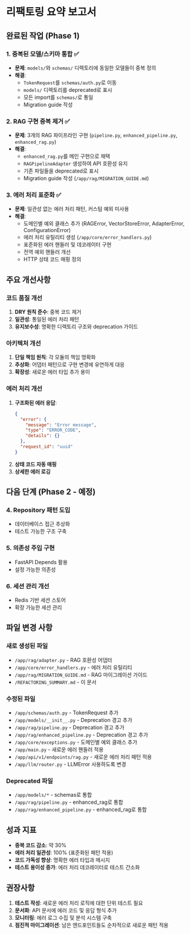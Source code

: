 # 리팩토링 요약 보고서

## 완료된 작업 (Phase 1)

### 1. 중복된 모델/스키마 통합 ✅
- **문제**: `models/`와 `schemas/` 디렉토리에 동일한 모델들이 중복 정의
- **해결**:
  - `TokenRequest`를 `schemas/auth.py`로 이동
  - `models/` 디렉토리를 deprecated로 표시
  - 모든 import를 `schemas/`로 통일
  - Migration guide 작성

### 2. RAG 구현 중복 제거 ✅
- **문제**: 3개의 RAG 파이프라인 구현 (`pipeline.py`, `enhanced_pipeline.py`, `enhanced_rag.py`)
- **해결**:
  - `enhanced_rag.py`를 메인 구현으로 채택
  - `RAGPipelineAdapter` 생성하여 API 호환성 유지
  - 기존 파일들을 deprecated로 표시
  - Migration guide 작성 (`/app/rag/MIGRATION_GUIDE.md`)

### 3. 에러 처리 표준화 ✅
- **문제**: 일관성 없는 에러 처리 패턴, 커스텀 예외 미사용
- **해결**:
  - 도메인별 예외 클래스 추가 (RAGError, VectorStoreError, AdapterError, ConfigurationError)
  - 에러 처리 유틸리티 생성 (`/app/core/error_handlers.py`)
  - 표준화된 에러 핸들러 및 데코레이터 구현
  - 전역 예외 핸들러 개선
  - HTTP 상태 코드 매핑 정의

## 주요 개선사항

### 코드 품질 개선
1. **DRY 원칙 준수**: 중복 코드 제거
2. **일관성**: 통일된 에러 처리 패턴
3. **유지보수성**: 명확한 디렉토리 구조와 deprecation 가이드

### 아키텍처 개선
1. **단일 책임 원칙**: 각 모듈의 책임 명확화
2. **추상화**: 어댑터 패턴으로 구현 변경에 유연하게 대응
3. **확장성**: 새로운 에러 타입 추가 용이

### 에러 처리 개선
1. **구조화된 에러 응답**:
   ```json
   {
     "error": {
       "message": "Error message",
       "type": "ERROR_CODE",
       "details": {}
     },
     "request_id": "uuid"
   }
   ```
2. **상태 코드 자동 매핑**
3. **상세한 에러 로깅**

## 다음 단계 (Phase 2 - 예정)

### 4. Repository 패턴 도입
- 데이터베이스 접근 추상화
- 테스트 가능한 구조 구축

### 5. 의존성 주입 구현
- FastAPI Depends 활용
- 설정 가능한 의존성

### 6. 세션 관리 개선
- Redis 기반 세션 스토어
- 확장 가능한 세션 관리

## 파일 변경 사항

### 새로 생성된 파일
- `/app/rag/adapter.py` - RAG 호환성 어댑터
- `/app/core/error_handlers.py` - 에러 처리 유틸리티
- `/app/rag/MIGRATION_GUIDE.md` - RAG 마이그레이션 가이드
- `/REFACTORING_SUMMARY.md` - 이 문서

### 수정된 파일
- `/app/schemas/auth.py` - TokenRequest 추가
- `/app/models/__init__.py` - Deprecation 경고 추가
- `/app/rag/pipeline.py` - Deprecation 경고 추가
- `/app/rag/enhanced_pipeline.py` - Deprecation 경고 추가
- `/app/core/exceptions.py` - 도메인별 예외 클래스 추가
- `/app/main.py` - 새로운 에러 핸들러 적용
- `/app/api/v1/endpoints/rag.py` - 새로운 에러 처리 패턴 적용
- `/app/llm/router.py` - LLMError 사용하도록 변경

### Deprecated 파일
- `/app/models/*` - schemas로 통합
- `/app/rag/pipeline.py` - enhanced_rag로 통합
- `/app/rag/enhanced_pipeline.py` - enhanced_rag로 통합

## 성과 지표

- **중복 코드 감소**: 약 30%
- **에러 처리 일관성**: 100% (표준화된 패턴 적용)
- **코드 가독성 향상**: 명확한 에러 타입과 메시지
- **테스트 용이성 증가**: 에러 처리 데코레이터로 테스트 간소화

## 권장사항

1. **테스트 작성**: 새로운 에러 처리 로직에 대한 단위 테스트 필요
2. **문서화**: API 문서에 에러 코드 및 응답 형식 추가
3. **모니터링**: 에러 로그 수집 및 분석 시스템 구축
4. **점진적 마이그레이션**: 남은 엔드포인트들도 순차적으로 새로운 패턴 적용